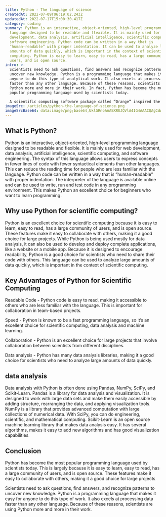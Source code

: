 ```yaml
---
title: Python - The language of science
createdAt: 2022-07-09T06:19:02.243Z
updatedAt: 2022-07-17T15:00:30.417Z
category: coding
summary: Python is an interactive, object-oriented, high-level programming
  language designed to be readable and flexible. It is mainly used for web
  development, data analysis, artificial intelligence, scientific computing, and
  software engineering. Python code can be written in a way that is
  “human-readable” with proper indentation. It can be used to analyze large
  amounts of data quickly, which is important in the context of scientific
  computing. Python is easy to learn, easy to read, has a large community of
  users, and is open source.
intro: >-
  Scientists need to ask questions, find answers and recognize patterns to
  uncover new knowledge. Python is a programming language that makes it easy for
  anyone to do this type of analytical work. It also excels at processing data
  faster than any other language. Because of these reasons, scientists are using
  Python more and more in their work. In fact, Python has become the most
  popular programming language used by scientists today. 

  A scientific computing software package called “Orange” inspired the creation of Python because its creator wanted to make something easier to use. Other programming languages like MATLAB were not user-friendly enough for general-purpose scientific computing so Guido van Rossum created his own version of it. He named it “Python” after the British comedy group Monty Python – he was a fan -- and published it as an open source project in 1991 with the New York University AI Lab as its first users.
imageSrc: /articles/python-the-language-of-science.png
imageSrcBase64: data:image/png;base64,UklGRnoAAABXRUJQVlA4IG4AAACQAgCdASoKAAoAAUAmJagCdLoAAw1Qj0hOzFUMAAD+81FPq7WHPqfc9G7vBdGkd90dUXoirtSmIr/wbaeeKSMsN3+0HsGkM9v0voFfM2lNjU5L2ZSsiZpXP/hXFtgefa5QGNUeyTlsm3Whca5AAA==
---
```


## What is Python?

Python is an interactive, object-oriented, high-level programming language designed to be readable and flexible. It is mainly used for web development, data analysis, artificial intelligence, scientific computing, and software engineering. The syntax of this language allows users to express concepts in fewer lines of code with fewer syntactical elements than other languages. This can reduce the reading time for people who are less familiar with the language. Python code can be written in a way that is “human-readable” with proper indentation. The interpreter of the language is available online and can be used to write, run and test code in any programming environment. This makes Python an excellent choice for beginners who want to learn programming.

## Why use Python for scientific computing?

Python is an excellent choice for scientific computing because it is easy to learn, easy to read, has a large community of users, and is open source. These features make it easy to collaborate with others, making it a good choice for large projects. While Python is being used mostly for data analysis, it can also be used to develop and deploy complete applications, like a website or a mobile app. Because it is designed to encourage readability, Python is a good choice for scientists who need to share their code with others. This language can be used to analyze large amounts of data quickly, which is important in the context of scientific computing.

## Key Advantages of Python for Scientific Computing

Readable Code - Python code is easy to read, making it accessible to others who are less familiar with the language. This is important for collaboration in team-based projects.

Speed - Python is known to be a fast programming language, so it’s an excellent choice for scientific computing, data analysis and machine learning.

Collaboration - Python is an excellent choice for large projects that involve collaboration between scientists from different disciplines.

Data analysis - Python has many data analysis libraries, making it a good choice for scientists who need to analyze large amounts of data quickly.

## data analysis

Data analysis with Python is often done using Pandas, NumPy, SciPy, and Scikit-Learn. Pandas is a library for data analysis and visualization. It is designed to work with large data sets and make them easily accessible by adding structure, rearranging the data, and applying visualization tools. NumPy is a library that provides advanced computation with large collections of numerical data. With SciPy, you can do engineering, scientific, and mathematical computing. Scikit-Learn is an open source machine learning library that makes data analysis easy. It has several algorithms, makes it easy to add new algorithms and has good visualization capabilities.

## Conclusion

Python has become the most popular programming language used by scientists today. This is largely because it is easy to learn, easy to read, has a large community of users, and is open source. These features make it easy to collaborate with others, making it a good choice for large projects.

Scientists need to ask questions, find answers, and recognize patterns to uncover new knowledge. Python is a programming language that makes it easy for anyone to do this type of work. It also excels at processing data faster than any other language. Because of these reasons, scientists are using Python more and more in their work.
